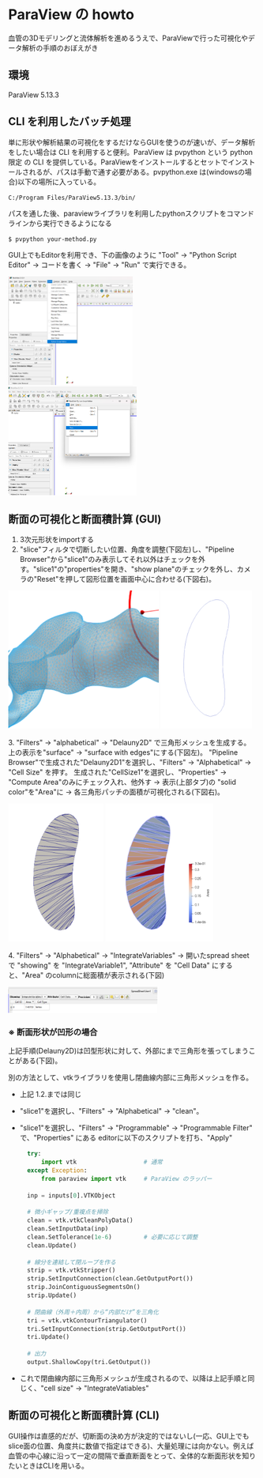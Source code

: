 # ParaView の howto
血管の3Dモデリングと流体解析を進めるうえで、ParaViewで行った可視化やデータ解析の手順のおぼえがき

## 環境
ParaView 5.13.3

## CLI を利用したバッチ処理
単に形状や解析結果の可視化をするだけならGUIを使うのが速いが、データ解析をしたい場合は CLI を利用すると便利。ParaView は pvpython という python 限定 の CLI を提供している。ParaViewをインストールするとセットでインストールされるが、パスは手動で通す必要がある。pvpython.exe は(windowsの場合)以下の場所に入っている。
```
C:/Program Files/ParaView5.13.3/bin/
```
パスを通した後、paraviewライブラリを利用したpythonスクリプトをコマンドラインから実行できるようになる
```
$ pvpython your-method.py
```
GUI上でもEditorを利用でき、下の画像のように "Tool" → "Python Script Editor" → コードを書く → "File" → "Run" で実行できる。
<p align="left">
  <img src="pictures/editor1.png" height="220">
  <img src="pictures/editor2.png" height="220">
</p>

## 断面の可視化と断面積計算 (GUI)
1. 3次元形状をimportする
2. "slice"フィルタで切断したい位置、角度を調整(下図左)し、"Pipeline Browser"から"slice1"のみ表示してそれ以外はチェックを外す。"slice1"の"properties"を開き、"show plane"のチェックを外し、カメラの"Reset"を押して図形位置を画面中心に合わせる(下図右)。
<p align="left">
  <img src="pictures/slice1.png" height="280">
  <img src="pictures/slice2.png" height="280">
</p>
3. "Filters" → "alphabetical" → "Delauny2D" で三角形メッシュを生成する。上の表示を"surface" → "surface with edges"にする(下図左)。
  "Pipeline Browser"で生成された"Delauny2D1"を選択し、"Filters" → "Alphabetical" → "Cell Size" を押す。
    生成された"CellSize1"を選択し、"Properties" → "Compute Area"のみにチェック入れ、他外す → 表示(上部タブ)の "solid color"を"Area"に → 各三角形パッチの面積が可視化される(下図右)。
<p align="left">
  <img src="pictures/slice3.png" height="280">
  <img src="pictures/slice4.png" height="280">
</p>
4. "Filters" → "Alphabetical" → "IntegrateVariables" → 開いたspread sheet で "showing" を "IntegrateVariable1", "Attribute" を "Cell Data"  にすると、"Area" のcolumnに総面積が表示される(下図)
<p align="left">
  <img src="pictures/slice5.png" width="60%">
</p>

### ※ 断面形状が凹形の場合 
上記手順(Delauny2D)は凹型形状に対して、外部にまで三角形を張ってしまうことがある(下図)。 <br>

別の方法として、vtkライブラリを使用し閉曲線内部に三角形メッシュを作る。
+ 上記 1.2.までは同じ
+ "slice1"を選択し、"Filters" → "Alphabetical" → "clean"。
+ "slice1"を選択し、"Filters" → "Programmable" → "Programmable Filter" で、"Properties" にある editorに以下のスクリプトを打ち、"Apply"
  
  ```python
    try:
        import vtk                   # 通常
    except Exception:
        from paraview import vtk     # ParaView のラッパー

    inp = inputs[0].VTKObject

    # 微小ギャップ/重複点を掃除
    clean = vtk.vtkCleanPolyData()
    clean.SetInputData(inp)
    clean.SetTolerance(1e-6)         # 必要に応じて調整
    clean.Update()

    # 線分を連結して閉ループを作る
    strip = vtk.vtkStripper()
    strip.SetInputConnection(clean.GetOutputPort())
    strip.JoinContiguousSegmentsOn()
    strip.Update()

    # 閉曲線（外周＋内周）から“内部だけ”を三角化
    tri = vtk.vtkContourTriangulator()
    tri.SetInputConnection(strip.GetOutputPort())
    tri.Update()

    # 出力
    output.ShallowCopy(tri.GetOutput())
  ```
+ これで閉曲線内部に三角形メッシュが生成されるので、以降は上記手順と同じく、"cell size" → "IntegrateVatiables"
 

## 断面の可視化と断面積計算 (CLI)
GUI操作は直感的だが、切断面の決め方が決定的ではないし(一応、GUI上でもslice面の位置、角度共に数値で指定はできる)、大量処理には向かない。例えば血管の中心線に沿って一定の間隔で垂直断面をとって、全体的な断面形状を知りたいときはCLIを用いる。
